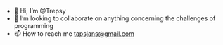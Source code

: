 - 👋 Hi, I’m @Trepsy
- 💞️ I’m looking to collaborate on anything concerning the challenges of programming 
- 📫 How to reach me tapsjans@gmail.com

<!---
Trepsy/Trepsy is a ✨ special ✨ repository because its `README.md` (this file) appears on your GitHub profile.
You can click the Preview link to take a look at your changes.
--->

